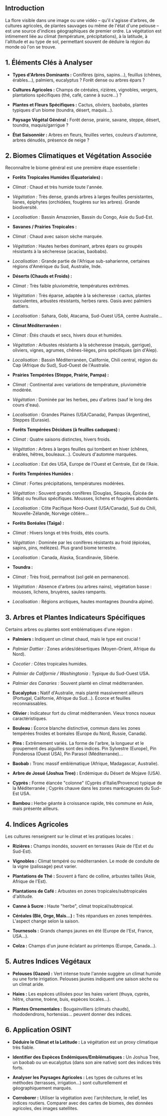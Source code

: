 ## Introduction

  

La flore visible dans une image ou une vidéo – qu'il s'agisse d'arbres, de cultures agricoles, de plantes sauvages ou même de l'état d'une pelouse – est une source d'indices géographiques de premier ordre. La végétation est intimement liée au climat (température, précipitations), à la latitude, à l'altitude et au type de sol, permettant souvent de déduire la région du monde où l'on se trouve.

  

## 1. Éléments Clés à Analyser

  

* **Types d'Arbres Dominants :** Conifères (pins, sapins...), feuillus (chênes, érables...), palmiers, eucalyptus ? Forêt dense ou arbres épars ?

* **Cultures Agricoles :** Champs de céréales, rizières, vignobles, vergers, plantations spécifiques (thé, café, canne à sucre...) ?

* **Plantes et Fleurs Spécifiques :** Cactus, oliviers, baobabs, plantes typiques d'un biome (toundra, désert, maquis...).

* **Paysage Végétal Général :** Forêt dense, prairie, savane, steppe, désert, toundra, maquis/garrigue ?

* **État Saisonnièr :** Arbres en fleurs, feuilles vertes, couleurs d'automne, arbres dénudés, présence de neige ?

  

## 2. Biomes Climatiques et Végétation Associée

  

Reconnaître le biome général est une première étape essentielle :

  

* **Forêts Tropicales Humides (Équatoriales) :**

* *Climat :* Chaud et très humide toute l'année.

* *Végétation :* Très dense, grands arbres à larges feuilles persistantes, lianes, épiphytes (orchidées, fougères sur les arbres). Grande biodiversité.

* *Localisation :* Bassin Amazonien, Bassin du Congo, Asie du Sud-Est.

* **Savanes / Prairies Tropicales :**

* *Climat :* Chaud avec saison sèche marquée.

* *Végétation :* Hautes herbes dominant, arbres épars ou groupés résistants à la sécheresse (acacias, baobabs).

* *Localisation :* Grande partie de l'Afrique sub-saharienne, certaines régions d'Amérique du Sud, Australie, Inde.

* **Déserts (Chauds et Froids) :**

* *Climat :* Très faible pluviométrie, températures extrêmes.

* *Végétation :* Très éparse, adaptée à la sécheresse : cactus, plantes succulentes, arbustes résistants, herbes rares. Oasis avec palmiers dattiers.

* *Localisation :* Sahara, Gobi, Atacama, Sud-Ouest USA, centre Australie...

* **Climat Méditerranéen :**

* *Climat :* Étés chauds et secs, hivers doux et humides.

* *Végétation :* Arbustes résistants à la sécheresse (maquis, garrigue), oliviers, vignes, agrumes, chênes-lièges, pins spécifiques (pin d'Alep).

* *Localisation :* Bassin Méditerranéen, Californie, Chili central, région du Cap (Afrique du Sud), Sud-Ouest de l'Australie.

* **Prairies Tempérées (Steppe, Prairie, Pampa) :**

* *Climat :* Continental avec variations de température, pluviométrie modérée.

* *Végétation :* Dominée par les herbes, peu d'arbres (sauf le long des cours d'eau).

* *Localisation :* Grandes Plaines (USA/Canada), Pampas (Argentine), Steppes (Eurasie).

* **Forêts Tempérées Décidues (à feuilles caduques) :**

* *Climat :* Quatre saisons distinctes, hivers froids.

* *Végétation :* Arbres à larges feuilles qui tombent en hiver (chênes, érables, hêtres, bouleaux...). Couleurs d'automne marquées.

* *Localisation :* Est des USA, Europe de l'Ouest et Centrale, Est de l'Asie.

* **Forêts Tempérées Humides :**

* *Climat :* Fortes précipitations, températures modérées.

* *Végétation :* Souvent grands conifères (Douglas, Séquoia, Épicéa de Sitka) ou feuillus spécifiques. Mousses, lichens et fougères abondants.

* *Localisation :* Côte Pacifique Nord-Ouest (USA/Canada), Sud du Chili, Nouvelle-Zélande, Norvège côtière...

* **Forêts Boréales (Taïga) :**

* *Climat :* Hivers longs et très froids, étés courts.

* *Végétation :* Dominée par les conifères résistants au froid (épicéas, sapins, pins, mélèzes). Plus grand biome terrestre.

* *Localisation :* Canada, Alaska, Scandinavie, Sibérie.

* **Toundra :**

* *Climat :* Très froid, permafrost (sol gelé en permanence).

* *Végétation :* Absence d'arbres (ou arbres nains), végétation basse : mousses, lichens, bruyères, saules rampants.

* *Localisation :* Régions arctiques, hautes montagnes (toundra alpine).

  

## 3. Arbres et Plantes Indicateurs Spécifiques

  

Certains arbres ou plantes sont emblématiques d'une région :

  

* **Palmiers :** Indiquent un climat chaud, mais le type est crucial !

* *Palmier Dattier :* Zones arides/désertiques (Moyen-Orient, Afrique du Nord). 

* *Cocotier :* Côtes tropicales humides. 

* *Palmier de Californie / Washingtonia :* Typique du Sud-Ouest USA. 

* *Palmier des Canaries :* Souvent planté en climat méditerranéen. 

* **Eucalyptus :** Natif d'Australie, mais planté massivement ailleurs (Portugal, Californie, Afrique du Sud...). Écorce et feuilles reconnaissables. 

* **Olivier :** Indicateur fort du climat méditerranéen. Vieux troncs noueux caractéristiques. 

* **Bouleau :** Écorce blanche distinctive, commun dans les zones tempérées froides et boréales (Europe du Nord, Russie, Canada). 

* **Pins :** Extrêmement variés. La forme de l'arbre, la longueur et le groupement des aiguilles sont des indices. Pin Sylvestre (Europe), Pin Ponderosa (Ouest USA), Pin Parasol (Méditerranée)... 

* **Baobab :** Tronc massif emblématique (Afrique, Madagascar, Australie). 

* **Arbre de Josué (Joshua Tree) :** Endémique du Désert de Mojave (USA). 

* **Cyprès :** Forme élancée "colonne" (Cyprès d'Italie/Provence) typique de la Méditerranée ; Cyprès chauve dans les zones marécageuses du Sud-Est USA. 

* **Bambou :** Herbe géante à croissance rapide, très commune en Asie, mais présente ailleurs.

  

## 4. Indices Agricoles

  

Les cultures renseignent sur le climat et les pratiques locales :

  

* **Rizières :** Champs inondés, souvent en terrasses (Asie de l'Est et du Sud-Est). 

* **Vignobles :** Climat tempéré ou méditerranéen. Le mode de conduite de la vigne (palissage) peut varier. 
* **Plantations de Thé :** Souvent à flanc de colline, arbustes taillés (Asie, Afrique de l'Est). 

* **Plantations de Café :** Arbustes en zones tropicales/subtropicales d'altitude.

* **Canne à Sucre :** Haute "herbe", climat tropical/subtropical.

* **Céréales (Blé, Orge, Maïs...) :** Très répandues en zones tempérées. L'aspect change selon la saison.

* **Tournesols :** Grands champs jaunes en été (Europe de l'Est, France, USA...).

* **Colza :** Champs d'un jaune éclatant au printemps (Europe, Canada...). 

  

## 5. Autres Indices Végétaux

  

* **Pelouses (Gazon) :** Vert intense toute l'année suggère un climat humide ou une forte irrigation. Pelouses jaunies indiquent une saison sèche ou un climat aride.

* **Haies :** Les espèces utilisées pour les haies varient (thuya, cyprès, hêtre, charme, troène, buis, espèces locales...).

* **Plantes Ornementales :** Bougainvilliers (climats chauds), rhododendrons, hortensias... peuvent donner des indices.

  

## 6. Application OSINT

  

* **Déduire le Climat et la Latitude :** La végétation est un proxy climatique très fiable.

* **Identifier des Espèces Endémiques/Emblématiques :** Un Joshua Tree, un baobab ou un eucalyptus (dans son aire native) sont des indices très forts.

* **Analyser les Paysages Agricoles :** Les types de cultures et les méthodes (terrasses, irrigation...) sont culturellement et géographiquement marqués.

* **Corroborer :** Utiliser la végétation avec l'architecture, le relief, les indices routiers. Comparer avec des cartes de biomes, des données agricoles, des images satellites.